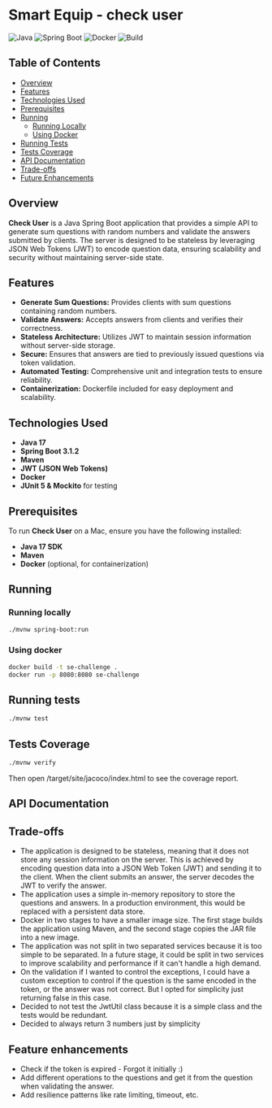 # Smart Equip - check user

![Java](https://img.shields.io/badge/Java-17-orange.svg)
![Spring Boot](https://img.shields.io/badge/Spring%20Boot-3.1.2-green.svg)
![Docker](https://img.shields.io/badge/Docker-20.10.21-blue.svg)
![Build](https://github.com/ibotirama/se-challenge/User/actions/workflows/maven.yml/badge.svg)

## Table of Contents

- [Overview](#overview)
- [Features](#features)
- [Technologies Used](#technologies-used)
- [Prerequisites](#prerequisites)
- [Running](#running)
    - [Running Locally](#running-locally)
    - [Using Docker](#using-docker)
- [Running Tests](#running-tests)
- [Tests Coverage](#tests-coverage)
- [API Documentation](#api-documentation)
- [Trade-offs](#trade-offs)
- [Future Enhancements](#future-enhancements)

## Overview

**Check User** is a Java Spring Boot application that provides a simple API to generate sum questions with random numbers and validate the answers submitted by clients. The server is designed to be stateless by leveraging JSON Web Tokens (JWT) to encode question data, ensuring scalability and security without maintaining server-side state.

## Features

- **Generate Sum Questions:** Provides clients with sum questions containing random numbers.
- **Validate Answers:** Accepts answers from clients and verifies their correctness.
- **Stateless Architecture:** Utilizes JWT to maintain session information without server-side storage.
- **Secure:** Ensures that answers are tied to previously issued questions via token validation.
- **Automated Testing:** Comprehensive unit and integration tests to ensure reliability.
- **Containerization:** Dockerfile included for easy deployment and scalability.

## Technologies Used

- **Java 17**
- **Spring Boot 3.1.2**
- **Maven**
- **JWT (JSON Web Tokens)**
- **Docker**
- **JUnit 5 & Mockito** for testing

## Prerequisites

To run **Check User** on a Mac, ensure you have the following installed:

- **Java 17 SDK**
- **Maven**
- **Docker** (optional, for containerization)

## Running
### Running locally
```bash
./mvnw spring-boot:run
```

### Using docker
```bash
docker build -t se-challenge .
docker run -p 8080:8080 se-challenge
```


## Running tests
```bash
./mvnw test
```
## Tests Coverage
```bash
./mvnw verify
```
Then open /target/site/jacoco/index.html to see the coverage report.

## API Documentation

## Trade-offs
 - The application is designed to be stateless, meaning that it does not store any session information on the server. This is achieved by encoding question data into a JSON Web Token (JWT) and sending it to the client. When the client submits an answer, the server decodes the JWT to verify the answer.
 - The application uses a simple in-memory repository to store the questions and answers. In a production environment, this would be replaced with a persistent data store.
 - Docker in two stages to have a smaller image size. The first stage builds the application using Maven, and the second stage copies the JAR file into a new image.
 - The application was not split in two separated services because it is too simple to be separated. In a future stage, it could be split in two services to improve scalability and performance if it can't handle a high demand.
 - On the validation if I wanted to control the exceptions, I could have a custom exception to control if the question is the same encoded in the token, or the answer was not correct. But I opted for simplicity just returning false in this case.
 - Decided to not test the JwtUtil class because it is a simple class and the tests would be redundant.
 - Decided to always return 3 numbers just by simplicity

## Feature enhancements
  - Check if the token is expired - Forgot it initially :)
  - Add different operations to the questions and get it from the question when validating the answer.
  - Add resilience patterns like rate limiting, timeout, etc.

